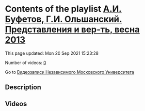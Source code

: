 # Contents of the playlist [А.И. Буфетов, Г.И. Ольшанский. Представления и вер-ть, весна 2013](https://www.youtube.com/playlist?list=PLp9ABVh6_x4HWBoHqmKXltYwGckLYMGSJ)

This page updated: Mon 20 Sep 2021 15:23:28

Number of videos: [0](#videos)

Go to [Видеозаписи Независимого Московского Университета](../README.md)

## Description



## Videos


